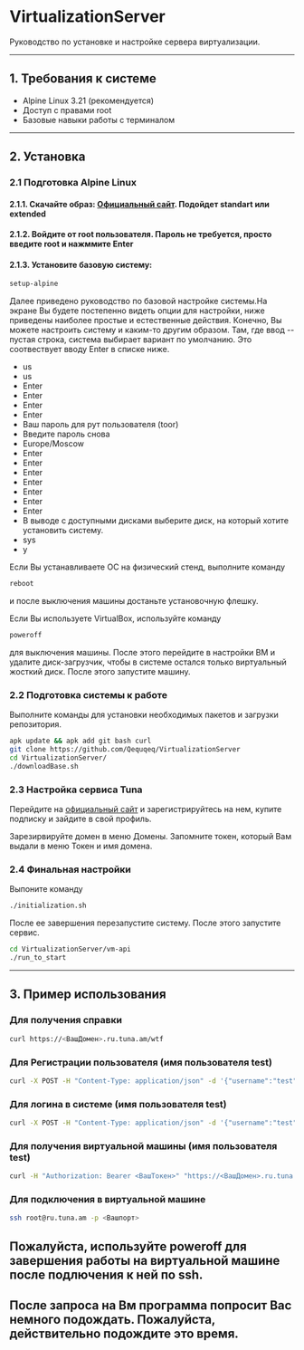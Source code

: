 # VirtualizationServer

Руководство по установке и настройке сервера виртуализации.

---

## 1. Требования к системе
- Alpine Linux 3.21 (рекомендуется)
- Доступ с правами root
- Базовые навыки работы с терминалом

---

## 2. Установка

### 2.1 Подготовка Alpine Linux
#### 2.1.1. Скачайте образ: [Официальный сайт](https://alpinelinux.org/downloads/). Подойдет standart или extended
#### 2.1.2. Войдите от root пользователя. Пароль не требуется, просто введите root и нажммите Enter
#### 2.1.3. Установите базовую систему:
   ```bash
   setup-alpine
```
Далее приведено руководство по базовой настройке системы.На экране Вы будете постепенно видеть опции для настройки, ниже приведены наиболее простые и естественные действия. Конечно, Вы можете настроить систему и каким-то другим образом.
Там, где ввод -- пустая строка, система выбирает вариант по умолчанию. Это соотвествует вводу Enter в списке ниже.
* us
* us
* Enter
* Enter
* Enter
* Enter
* Ваш пароль для рут пользователя (toor)
* Введите пароль снова
* Europe/Moscow
* Enter
* Enter
* Enter
* Enter
* Enter
* Enter
* Enter
* В выводе с доступными дисками выберите диск, на который хотите установить систему.
* sys
* y
  
Если Вы устанавливаете ОС на физический стенд, выполните команду
```bash
reboot
```
и после выключения машины достаньте установочную флешку.

Если Вы используете VirtualBox, используйте команду 
```bash
poweroff
```
для выключения машины. После этого перейдите в настройки ВМ и удалите диск-загрузчик, чтобы в системе остался только виртуальный жосткий диск. После этого запустите машину.
### 2.2 Подготовка системы к работе
Выполните команды для установки необходимых пакетов и загрузки репозитория.
```bash
apk update && apk add git bash curl
git clone https://github.com/Qequqeq/VirtualizationServer
cd VirtualizationServer/
./downloadBase.sh
```

### 2.3 Настройка сервиса Tuna
Перейдите на [официальный сайт](https://tuna.am/) и зарегистрируйтесь на нем, купите подписку и зайдите в свой профиль. 

Зарезирвируйте домен в меню Домены. Запомните токен, который Вам выдали в меню Токен и имя домена.
### 2.4 Финальная настройки
Выпоните команду 
```bash
./initialization.sh
```

После ее завершения перезапустите систему. После этого запустите сервис.
```bash
cd VirtualizationServer/vm-api
./run_to_start
```
---
## 3. Пример использования
### Для получения справки
```bash
curl https://<ВашДомен>.ru.tuna.am/wtf
```
### Для Регистрации пользователя (имя пользователя test)
```bash
curl -X POST -H "Content-Type: application/json" -d '{"username":"test","password":"secret"}' https://<ВашДомен>.ru.tuna.am/register`
``` 
### Для логина в системе (имя пользователя test)
```bash
curl -X POST -H "Content-Type: application/json" -d '{"username":"test","password":"secret"}' https://<ВашДомен>.ru.tuna.am/login
``` 
### Для получения виртуальной машины (имя пользователя test)
```bash
curl -H "Authorization: Bearer <ВашТокен>" "https://<ВашДомен>.ru.tuna.am/vm?username=test"
```
### Для подключения в виртуальной машине
```bash
ssh root@ru.tuna.am -p <Вашпорт>
```
## Пожалуйста, используйте poweroff для завершения работы на виртуальной машине после подлючения к ней по ssh.
## После запроса на Вм программа попросит Вас немного подождать. Пожалуйста, действительно подождите это время.
